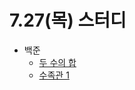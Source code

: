 # 7.27(목) 스터디

- 백준
  - [두 수의 합](https://www.acmicpc.net/problem/9024)
  - [수족관 1](https://www.acmicpc.net/problem/8982)

